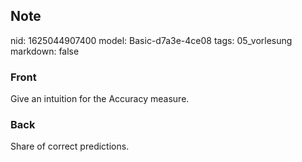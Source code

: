 ## Note
nid: 1625044907400
model: Basic-d7a3e-4ce08
tags: 05_vorlesung
markdown: false

### Front
Give an intuition for the Accuracy measure.

### Back
Share of correct predictions.
